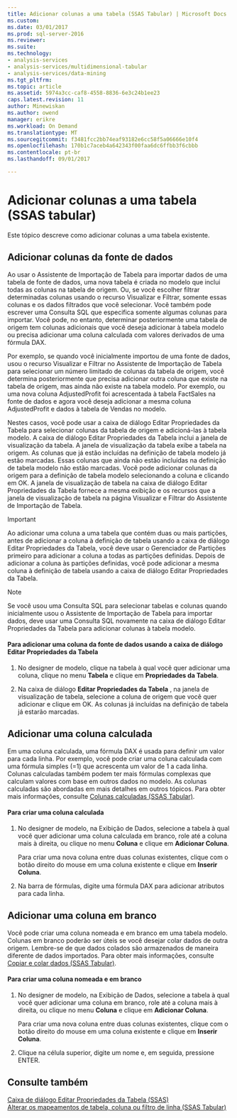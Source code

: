 ```yaml
---
title: Adicionar colunas a uma tabela (SSAS Tabular) | Microsoft Docs
ms.custom: 
ms.date: 03/01/2017
ms.prod: sql-server-2016
ms.reviewer: 
ms.suite: 
ms.technology:
- analysis-services
- analysis-services/multidimensional-tabular
- analysis-services/data-mining
ms.tgt_pltfrm: 
ms.topic: article
ms.assetid: 5974a3cc-caf8-4558-8836-6e3c24b1ee23
caps.latest.revision: 11
author: Minewiskan
ms.author: owend
manager: erikre
ms.workload: On Demand
ms.translationtype: MT
ms.sourcegitcommit: f3481fcc2bb74eaf93182e6cc58f5a06666e10f4
ms.openlocfilehash: 170b1c7aceb4a642343f00faa6dc6ffbb3f6cbbb
ms.contentlocale: pt-br
ms.lasthandoff: 09/01/2017

---
```

# <a name="add-columns-to-a-table-ssas-tabular"></a>Adicionar colunas a uma tabela (SSAS tabular)
  Este tópico descreve como adicionar colunas a uma tabela existente.  
  
## <a name="add-columns-from-the-data-source"></a>Adicionar colunas da fonte de dados  
 Ao usar o Assistente de Importação de Tabela para importar dados de uma tabela de fonte de dados, uma nova tabela é criada no modelo que inclui todas as colunas na tabela de origem. Ou, se você escolher filtrar determinadas colunas usando o recurso Visualizar e Filtrar, somente essas colunas e os dados filtrados que você selecionar. Você também pode escrever uma Consulta SQL que especifica somente algumas colunas para importar. Você pode, no entanto, determinar posteriormente uma tabela de origem tem colunas adicionais que você deseja adicionar à tabela modelo ou precisa adicionar uma coluna calculada com valores derivados de uma fórmula DAX.  
  
 Por exemplo, se quando você inicialmente importou de uma fonte de dados, usou o recurso Visualizar e Filtrar no Assistente de Importação de Tabela para selecionar um número limitado de colunas da tabela de origem, você determina posteriormente que precisa adicionar outra coluna que existe na tabela de origem, mas ainda não existe na tabela modelo. Por exemplo, ou uma nova coluna AdjustedProfit foi acrescentada à tabela FactSales na fonte de dados e agora você deseja adicionar a mesma coluna AdjustedProfit e dados à tabela de Vendas no modelo.  
  
 Nestes casos, você pode usar a caixa de diálogo Editar Propriedades da Tabela para selecionar colunas da tabela de origem e adicioná-las à tabela modelo. A caixa de diálogo Editar Propriedades da Tabela inclui a janela de visualização da tabela. A janela de visualização da tabela exibe a tabela na origem. As colunas que já estão incluídas na definição de tabela modelo já estão marcadas. Essas colunas que ainda não estão incluídas na definição de tabela modelo não estão marcadas. Você pode adicionar colunas da origem para a definição de tabela modelo selecionando a coluna e clicando em OK. A janela de visualização de tabela na caixa de diálogo Editar Propriedades da Tabela fornece a mesma exibição e os recursos que a janela de visualização de tabela na página Visualizar e Filtrar do Assistente de Importação de Tabela.  
  
> [!IMPORTANT]  
>  Ao adicionar uma coluna a uma tabela que contém duas ou mais partições, antes de adicionar a coluna à definição de tabela usando a caixa de diálogo Editar Propriedades da Tabela, você deve usar o Gerenciador de Partições primeiro para adicionar a coluna a todas as partições definidas. Depois de adicionar a coluna às partições definidas, você pode adicionar a mesma coluna à definição de tabela usando a caixa de diálogo Editar Propriedades da Tabela.  
  
> [!NOTE]  
>  Se você usou uma Consulta SQL para selecionar tabelas e colunas quando inicialmente usou o Assistente de Importação de Tabela para importar dados, deve usar uma Consulta SQL novamente na caixa de diálogo Editar Propriedades da Tabela para adicionar colunas à tabela modelo.  
  
#### <a name="to-add-a-column-from-the-data-source-by-using-the-edit-table-properties-dialog-box"></a>Para adicionar uma coluna da fonte de dados usando a caixa de diálogo Editar Propriedades da Tabela  
  
1.  No designer de modelo, clique na tabela à qual você quer adicionar uma coluna, clique no menu **Tabela** e clique em  **Propriedades da Tabela**.  
  
2.  Na caixa de diálogo **Editar Propriedades da Tabela** , na janela de visualização de tabela, selecione a coluna de origem que você quer adicionar e clique em OK. As colunas já incluídas na definição de tabela já estarão marcadas.  
  
## <a name="add-a-calculated-column"></a>Adicionar uma coluna calculada  
 Em uma coluna calculada, uma fórmula DAX é usada para definir um valor para cada linha. Por exemplo, você pode criar uma coluna calculada com uma fórmula simples (=1) que acrescenta um valor de 1 a cada linha. Colunas calculadas também podem ter mais fórmulas complexas que calculam valores com base em outros dados no modelo. As colunas calculadas são abordadas em mais detalhes em outros tópicos. Para obter mais informações, consulte [Colunas calculadas &#40;SSAS Tabular&#41;](../../analysis-services/tabular-models/ssas-calculated-columns.md).  
  
#### <a name="to-create-a-calculated-column"></a>Para criar uma coluna calculada  
  
1.  No designer de modelo, na Exibição de Dados, selecione a tabela à qual você quer adicionar uma coluna calculada em branco, role até a coluna mais à direita, ou clique no menu **Coluna** e clique em **Adicionar Coluna**.  
  
     Para criar uma nova coluna entre duas colunas existentes, clique com o botão direito do mouse em uma coluna existente e clique em **Inserir Coluna**.  
  
2.  Na barra de fórmulas, digite uma fórmula DAX para adicionar atributos para cada linha.  
  
## <a name="add-a-blank-column"></a>Adicionar uma coluna em branco  
 Você pode criar uma coluna nomeada e em branco em uma tabela modelo. Colunas em branco poderão ser úteis se você desejar colar dados de outra origem. Lembre-se de que dados colados são armazenados de maneira diferente de dados importados. Para obter mais informações, consulte [Copiar e colar dados &#40;SSAS Tabular&#41;](../../analysis-services/tabular-models/ssas-import-data-copy-and-paste-data.md).  
  
#### <a name="to-create-a-named-blank-column"></a>Para criar uma coluna nomeada e em branco  
  
1.  No designer de modelo, na Exibição de Dados, selecione a tabela à qual você quer adicionar uma coluna em branco, role até a coluna mais à direita, ou clique no menu **Coluna** e clique em **Adicionar Coluna**.  
  
     Para criar uma nova coluna entre duas colunas existentes, clique com o botão direito do mouse em uma coluna existente e clique em **Inserir Coluna**.  
  
2.  Clique na célula superior, digite um nome e, em seguida, pressione ENTER.  
  
## <a name="see-also"></a>Consulte também  
 [Caixa de diálogo Editar Propriedades da Tabela &#40;SSAS&#41;](http://msdn.microsoft.com/library/8d913e83-7246-44cc-8fc7-31729023c0d8)   
 [Alterar os mapeamentos de tabela, coluna ou filtro de linha &#40;SSAS Tabular&#41;](../../analysis-services/tabular-models/change-table-column-or-row-filter-mappings-ssas-tabular.md)  
  
  

